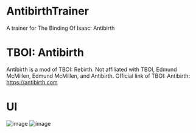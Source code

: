 # AntibirthTrainer
A trainer for The Binding Of Isaac: Antibirth
# TBOI: Antibirth
Antibirth is a mod of TBOI: Rebirth. Not affiliated with TBOI, Edmund McMillen, Edmund McMillen, and Antibirth. Official link of TBOI: Antibirth: https://antibirth.com
# UI
![image](https://github.com/x04000/AntibirthTrainer/assets/78761999/558be682-08fa-4d3a-8a21-7f8a0a656e20)
![image](https://github.com/x04000/AntibirthTrainer/assets/78761999/cdbd3b4d-d8df-4e3d-aa5e-aec865e27c4e)
